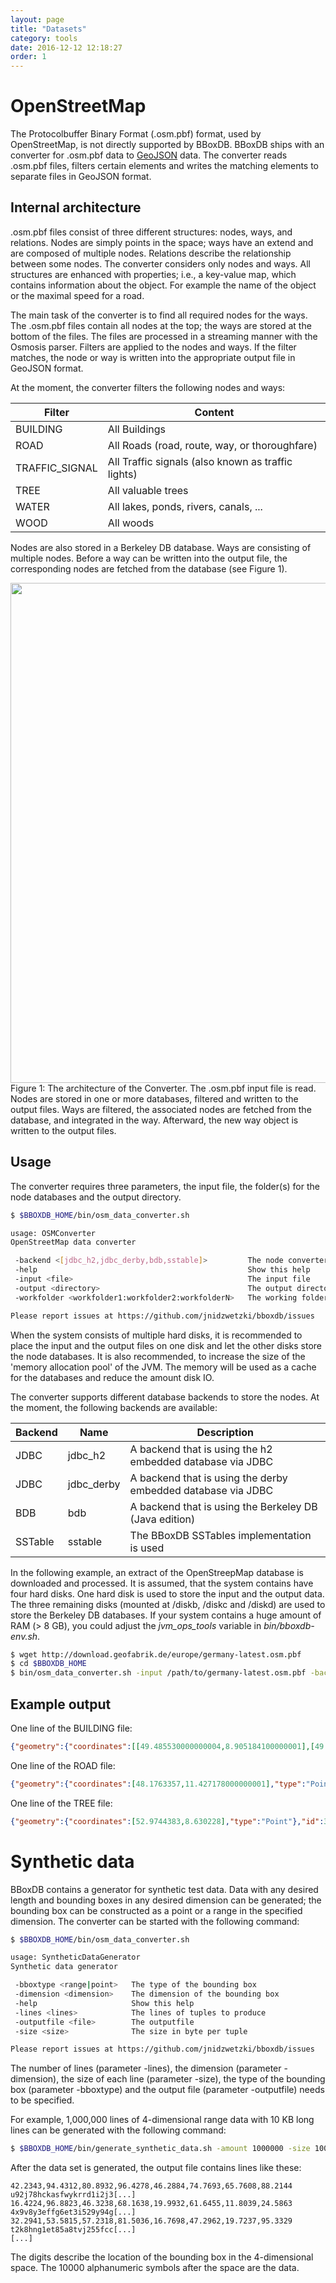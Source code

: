 ```yaml
---
layout: page
title: "Datasets"
category: tools
date: 2016-12-12 12:18:27
order: 1
---
```


# OpenStreetMap
The Protocolbuffer Binary Format (.osm.pbf) format, used by OpenStreetMap, is not directly supported by BBoxDB. BBoxDB ships with an converter for .osm.pbf data to [GeoJSON](http://geojson.org/) data. The converter reads .osm.pbf files, filters certain elements and writes the matching elements to separate files in GeoJSON format.

## Internal architecture
.osm.pbf files consist of three different structures: nodes, ways, and relations. Nodes are simply points in the space; ways have an extend and are composed of multiple nodes. Relations describe the relationship between some nodes. The converter considers only nodes and ways. All structures are enhanced with properties; i.e., a key-value map, which contains information about the object. For example the name of the object or the maximal speed for a road.

The main task of the converter is to find all required nodes for the ways. The .osm.pbf files contain all nodes at the top; the ways are stored at the bottom of the files. The files are processed in a streaming manner with the Osmosis parser. Filters are applied to the nodes and ways. If the filter matches, the node or way is written into the appropriate output file in GeoJSON format.

At the moment, the converter filters the following nodes and ways:

|    Filter      |    Content    |
|----------------|---------------|
| BUILDING       | All Buildings |
| ROAD           | All Roads (road, route, way, or thoroughfare)    |
| TRAFFIC_SIGNAL | All Traffic signals (also known as traffic lights) | 
| TREE           | All valuable trees |
| WATER          | All lakes, ponds, rivers, canals, ... |
| WOOD           | All woods |

Nodes are also stored in a Berkeley DB database. Ways are consisting of multiple nodes. Before a way can be written into the output file, the corresponding nodes are fetched from the database (see Figure 1).

<img src="/bboxdb/images/converter.png" width="800">
<br>
Figure 1: The architecture of the Converter. The .osm.pbf input file is read. Nodes are stored in one or more databases, filtered and written to the output files. Ways are filtered, the associated nodes are fetched from the database, and integrated in the way. Afterward, the new way object is written to the output files.

## Usage
The converter requires three parameters, the input file, the folder(s) for the node databases and the output directory. 

```bash
$ $BBOXDB_HOME/bin/osm_data_converter.sh

usage: OSMConverter
OpenStreetMap data converter

 -backend <[jdbc_h2,jdbc_derby,bdb,sstable]>         The node converter backend
 -help                                               Show this help
 -input <file>                                       The input file
 -output <directory>                                 The output directory
 -workfolder <workfolder1:workfolder2:workfolderN>   The working folder for the database

Please report issues at https://github.com/jnidzwetzki/bboxdb/issues
```

When the system consists of multiple hard disks, it is recommended to place the input and the output files on one disk and let the other disks store the node databases. It is also recommended, to increase the size of the 'memory allocation pool' of the JVM. The memory will be used as a cache for the databases and reduce the amount disk IO.

The converter supports different database backends to store the nodes. At the moment, the following backends are available:

| Backend  |  Name      |                           Description                         |
|----------|------------|---------------------------------------------------------------|
| JDBC     | jdbc_h2    | A backend that is using the h2 embedded database via JDBC     |
| JDBC     | jdbc_derby | A backend that is using the derby embedded database via JDBC  |
| BDB      | bdb        | A backend that is using the Berkeley DB (Java edition)        |
| SSTable  | sstable    | The BBoxDB SSTables implementation is used                    |

In the following example, an extract of the OpenStreepMap database is downloaded and processed. It is assumed, that the system contains have four hard disks. One hard disk is used to store the input and the output data. The three remaining disks (mounted at /diskb, /diskc and /diskd) are used to store the Berkeley DB databases. If your system contains a huge amount of RAM (> 8 GB), you could adjust the _jvm_ops_tools_ variable in _bin/bboxdb-env.sh_.

```bash
$ wget http://download.geofabrik.de/europe/germany-latest.osm.pbf
$ cd $BBOXDB_HOME
$ bin/osm_data_converter.sh -input /path/to/germany-latest.osm.pbf -backend bdb -workfolder /diskb/work:/diskc/work:/diskd/work -output /outputdir/germany
```

## Example output

One line of the BUILDING file:

```json
{"geometry":{"coordinates":[[49.485530000000004,8.905184100000001],[49.4855414,8.905173300000001],[49.485554500000006,8.9051691],[49.485567800000005,8.905171900000001],[49.4855797,8.9051814],[49.4855888,8.905196400000001],[49.4855941,8.9052153],[49.485595100000005,8.905235900000001],[49.4855918,8.9052545],[49.485584900000006,8.9052707],[49.485575000000004,8.9052827],[49.4855632,8.9052892],[49.4855506,8.9052897],[49.485538600000005,8.905284],[49.485528300000006,8.9052728],[49.485520900000004,8.905257200000001],[49.485517,8.905238800000001],[49.4855171,8.9052194],[49.485521600000006,8.9052],[49.485530000000004,8.905184100000001]],"type":"Polygon"},"id":481878096,"type":"Feature","properties":{"man_made":"silo","building":"yes"}}
```

One line of the ROAD file: 

```json
{"geometry":{"coordinates":[48.1763357,11.427178000000001],"type":"Point"},"id":128963,"type":"Feature","properties":{"ref":"7","TMC:cid_58:tabcd_1:LCLversion":"8.00","TMC:cid_58:tabcd_1:NextLocationCode":"31512","name":"München-Lochhausen","TMC:cid_58:tabcd_1:LocationCode":"31954","highway":"motorway_junction","TMC:cid_58:tabcd_1:PrevLocationCode":"42385","TMC:cid_58:tabcd_1:Class":"Point","TMC:cid_58:tabcd_1:Direction":"negative"}}
```

One line of the TREE file:

```json
{"geometry":{"coordinates":[52.9744383,8.630228],"type":"Point"},"id":31339954,"type":"Feature","properties":{"natural":"tree"}}
```

# Synthetic data
BBoxDB contains a generator for synthetic test data. Data with any desired length and bounding boxes in any desired dimension can be generated; the bounding box can be constructed as a point or a range in the specified dimension. The converter can be started with the following command:

```bash
$ $BBOXDB_HOME/bin/osm_data_converter.sh

usage: SyntheticDataGenerator
Synthetic data generator

 -bboxtype <range|point>   The type of the bounding box
 -dimension <dimension>    The dimension of the bounding box
 -help                     Show this help
 -lines <lines>            The lines of tuples to produce
 -outputfile <file>        The outputfile
 -size <size>              The size in byte per tuple

Please report issues at https://github.com/jnidzwetzki/bboxdb/issues
``` 

The number of lines (parameter -lines), the dimension (parameter -dimension), the size of each line (parameter -size), the type of the bounding box (parameter -bboxtype) and the output file (parameter -outputfile) needs to be specified.

For example, 1,000,000 lines of 4-dimensional range data with 10 KB long lines can be generated with the following command:

```bash
$ $BBOXDB_HOME/bin/generate_synthetic_data.sh -amount 1000000 -size 10000 -dimension 4 -outputfile ~/datasets/synthetic/data.dat -bboxtype range
```

After the data set is generated, the output file contains lines like these:
```
42.2343,94.4312,80.8932,96.4278,46.2884,74.7693,65.7608,88.2144 u92j78hckasfwykrrd1i2j3[...]
16.4224,96.8823,46.3238,68.1638,19.9932,61.6455,11.8039,24.5863 4x9v8y3effg6et3i529y94g[...]
32.2941,53.5815,57.2318,81.5036,16.7698,47.2962,19.7237,95.3329 t2k8hng1et85a8tvj255fcc[...]
[...]
```
The digits describe the location of the bounding box in the 4-dimensional space. The 10000 alphanumeric symbols after the space are the data.

